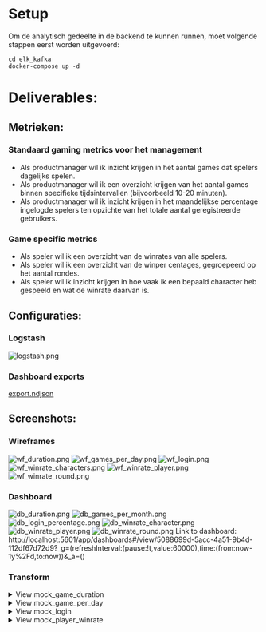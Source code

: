 # Setup
Om de analytisch gedeelte in de backend te kunnen runnen, moet volgende stappen eerst worden uitgevoerd:
```commandline
cd elk_kafka
docker-compose up -d
```
# Deliverables:
## Metrieken:
### Standaard gaming metrics voor het management
- Als productmanager wil ik inzicht krijgen in het aantal games dat spelers dagelijks spelen.
- Als productmanager wil ik een overzicht krijgen van het aantal games binnen specifieke tijdsintervallen (bijvoorbeeld 10-20 minuten).
- Als productmanager wil ik inzicht krijgen in het maandelijkse percentage ingelogde spelers ten opzichte van het totale aantal geregistreerde gebruikers.
### Game specific metrics
- Als speler wil ik een overzicht van de winrates van alle spelers.
- Als speler wil ik een overzicht van de winper centages, gegroepeerd op het aantal rondes.
- Als speler wil ik inzicht krijgen in hoe vaak ik een bepaald character heb gespeeld en wat de winrate daarvan is.

## Configuraties:
### Logstash
![logstash.png](deliverable%2Flogstash.png)
### Dashboard exports
[export.ndjson](deliverable%2Fexport.ndjson)

## Screenshots:
### Wireframes
![wf_duration.png](deliverable%2Fwf_duration.png)
![wf_games_per_day.png](deliverable%2Fwf_games_per_day.png)
![wf_login.png](deliverable%2Fwf_login.png)
![wf_winrate_characters.png](deliverable%2Fwf_winrate_characters.png)
![wf_winrate_player.png](deliverable%2Fwf_winrate_player.png)
![wf_winrate_round.png](deliverable%2Fwf_winrate_round.png)

### Dashboard
![db_duration.png](deliverable%2Fdb_duration.png)
![db_games_per_month.png](deliverable%2Fdb_games_per_month.png)
![db_login_percentage.png](deliverable%2Fdb_login_percentage.png)
![db_winrate_character.png](deliverable%2Fdb_winrate_character.png)
![db_winrate_player.png](deliverable%2Fdb_winrate_player.png)
![db_winrate_round.png](deliverable%2Fdb_winrate_round.png)
Link to dashboard: 
http://localhost:5601/app/dashboards#/view/5088699d-5acc-4a51-9b4d-112df67d72d9?_g=(refreshInterval:(pause:!t,value:60000),time:(from:now-1y%2Fd,to:now))&_a=()

### Transform
<details>
  <summary>View mock_game_duration</summary>
```
{
  "id": "mock_game_duration",
  "version": "10.0.0",
  "create_time": 1735911417517,
  "source": {
    "index": [
      "ruwe_testdata"
    ],
    "query": {
      "match_all": {}
    }
  },
  "dest": {
    "index": "mock_game_duration"
  },
  "sync": {
    "time": {
      "field": "date",
      "delay": "60s"
    }
  },
  "pivot": {
    "group_by": {
      "duration": {
        "histogram": {
          "field": "duration",
          "interval": "10"
        }
      }
    },
    "aggregations": {
      "game_id.cardinality": {
        "cardinality": {
          "field": "game_id.keyword"
        }
      }
    }
  },
  "settings": {}
}
```
</details>

<details>
  <summary>View mock_game_per_day</summary>
```
{
  "id": "mock_game_per_day",
  "version": "10.0.0",
  "create_time": 1735811441366,
  "source": {
    "index": [
      "ruwe_testdata"
    ],
    "query": {
      "bool": {
        "filter": [
          {
            "bool": {
              "should": [
                {
                  "match": {
                    "event_type": "player_game_start"
                  }
                }
              ],
              "minimum_should_match": 1
            }
          }
        ]
      }
    }
  },
  "dest": {
    "index": "mock_game_per_day"
  },
  "sync": {
    "time": {
      "field": "date",
      "delay": "60s"
    }
  },
  "pivot": {
    "group_by": {
      "date": {
        "date_histogram": {
          "field": "date",
          "calendar_interval": "1m"
        }
      }
    },
    "aggregations": {
      "game_id.cardinality": {
        "cardinality": {
          "field": "game_id.keyword"
        }
      }
    }
  },
  "settings": {}
}
```
</details>

<details>
  <summary>View mock_login</summary>
```
{
  "id": "mock_login",
  "version": "10.0.0",
  "create_time": 1735933167322,
  "source": {
    "index": [
      "ruwe_testdata"
    ],
    "query": {
      "match_all": {}
    }
  },
  "dest": {
    "index": "mock_login"
  },
  "sync": {
    "time": {
      "field": "date",
      "delay": "60s"
    }
  },
  "pivot": {
    "group_by": {
      "date": {
        "date_histogram": {
          "field": "date",
          "calendar_interval": "1m"
        }
      }
    },
    "aggregations": {
      "player_registration": {
        "filter": {
          "term": {
            "event_type.keyword": "player_registration"
          }
        }
      },
      "player_login": {
        "filter": {
          "term": {
            "event_type.keyword": "player_login"
          }
        },
        "aggs": {
          "player.cardinality": {
            "cardinality": {
              "field": "player.keyword"
            }
          }
        }
      }
    }
  },
  "settings": {}
}
```
</details>

<details>
  <summary>View mock_player_winrate</summary>
```
{
  "id": "mock_player_winrate",
  "version": "10.0.0",
  "create_time": 1735910777784,
  "source": {
    "index": [
      "ruwe_testdata"
    ],
    "query": {
      "match_all": {}
    }
  },
  "dest": {
    "index": "mock_player_winrate"
  },
  "sync": {
    "time": {
      "field": "date",
      "delay": "60s"
    }
  },
  "pivot": {
    "group_by": {
      "player": {
        "terms": {
          "field": "player.keyword"
        }
      }
    },
    "aggregations": {
      "win": {
        "filter": {
          "term": {
            "status.keyword": "win"
          }
        },
        "aggs": {
          "game_id.cardinality": {
            "cardinality": {
              "field": "game_id.keyword"
            }
          }
        }
      },
      "game_id.cardinality": {
        "cardinality": {
          "field": "game_id.keyword"
        }
      }
    }
  },
  "settings": {}
}
```
</details>

